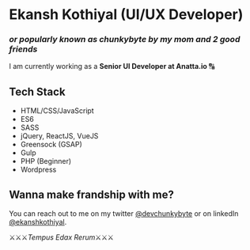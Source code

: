 # Ekansh Kothiyal (UI/UX Developer)
### *or popularly known as chunkybyte by my mom and 2 good friends*

I am currently working as a **Senior UI Developer at Anatta.io** 🔠

## Tech Stack 

* HTML/CSS/JavaScript
* ES6
* SASS
* jQuery, ReactJS, VueJS
* Greensock (GSAP)
* Gulp
* PHP (Beginner)
* Wordpress

## Wanna make frandship with me?

You can reach out to me on my twitter [@devchunkybyte](https://twitter.com/devchunkybyte) or on linkedIn [@ekanshkothiyal](https://www.linkedin.com/in/ekanshkothiyal/).

⚔⚔⚔*Tempus Edax Rerum*⚔⚔⚔
